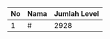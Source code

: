 | No | Nama            | Jumlah Level |
|----|-----------------|--------------|
| 1  | #    |    2928        |
